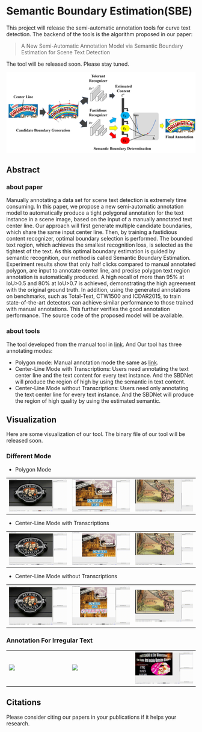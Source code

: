 # Semantic Boundary Estimation(SBE)

This project will release the semi-automatic annotation tools for curve text detection. The backend of the tools is the algorithm proposed in our paper:
> A New Semi-Automatic Annotation Model via Semantic Boundary Estimation for Scene Text Detection  

The tool will be released soon. Please stay tuned.

![pipeline](./image/pipeline.png "img")

## Abstract

### about paper 

Manually annotating a data set for scene text detection is extremely time consuming. In this paper, we propose a new semi-automatic annotation model to automatically produce a tight polygonal annotation for the text instance in a scene image, based on the input of a manually annotated text center line. Our approach will first generate multiple candidate boundaries, which share the same input center line. Then, by training a fastidious content recognizer, optimal boundary selection is performed. The bounded text region, which achieves the smallest recognition loss, is selected as the tightest of the text. As this optimal boundary estimation is guided by semantic recognition, our method is called Semantic Boundary Estimation. Experiment results show that only half clicks compared to manual annotated polygon, are input to annotate center line, and precise polygon text region annotation is automatically produced. A high recall of more than 95% at IoU>0.5 and 80% at IoU>0.7 is achieved, demonstrating the high agreement with the original ground truth. In addition, using the generated annotations on benchmarks, such as Total-Text, CTW1500 and ICDAR2015, to train state-of-the-art detectors can achieve similar performance to those trained with manual annotations. This further verifies the good annotation performance. The source code of the proposed model will be available.

### about tools

The tool developed from the manual tool in [link](https://github.com/Yuliang-Liu/Curve-Text-Detector/tree/master/data). And Our tool has three annotating modes:
* Polygon mode: Manual annotation mode the same as [link](https://github.com/Yuliang-Liu/Curve-Text-Detector/tree/master/data).
* Center-Line Mode with Transcriptions: Users need annotating the text center line and the text content for every text instance. And the SBDNet will produce the region of high by using the semantic in text content.
* Center-Line Mode without Transcriptions: Users need only annotating the text center line for every text instance. And the SBDNet will produce the region of high quality by using the estimated semantic.

## Visualization

Here are some visualization of our tool. The binary file of our tool will be released soon.

### Different Mode
* Polygon Mode

<table>
    <tr>
        <td width="30%">
    <img src="./image/origin_tools/1.gif"/>
        </td>   
        <td width="30%">
	<img src="./image/origin_tools/2.gif"/>
        </td>   
        <td width="30%">
	<img src="./image/origin_tools/3.gif"/>
        </td> 
    </tr>
</table>

* Center-Line Mode with Transcriptions

<table>
    <tr>
        <td width="30%">
	<img src="./image/fast_tools/1.gif"/>
        </td>   
        <td width="30%">
	<img src="./image/fast_tools/2.gif"/>
        </td>   
        <td width="30%">
	<img src="./image/fast_tools/3.gif"/>
        </td> 
    </tr>
</table>

* Center-Line Mode without Transcriptions

<table>
    <tr>
        <td width="30%">
	<img src="./image/faster_tools/1.gif"/>
        </td>   
        <td width="30%">
	<img src="./image/faster_tools/2.gif"/>
        </td>   
        <td width="30%">
	<img src="./image/faster_tools/3.gif"/>
        </td> 
    </tr>
</table>

### Annotation For Irregular Text

<table>
    <tr>
        <td width="30%">
	<img src="./image/irregular/1.gif"/>
        </td>   
        <td width="30%">
	<img src="./image/irregular/2.gif"/>
        </td>   
        <td width="30%">
	<img src="./image/irregular/3.gif"/>
        </td> 
    </tr>
</table>


## Citations
Please consider citing our papers in your publications if it helps your research. 
